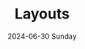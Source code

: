 ---
aliases: 
tags:
categories:
draft: false
slug: 
layout: subsection
githubrepo: 
keywords: 
type: 
date:
- 2024-06-30 Sunday
description: Showcasing my interpretation of Material's layouts specification
title: Layouts
lastMod: 2024-06-30
---